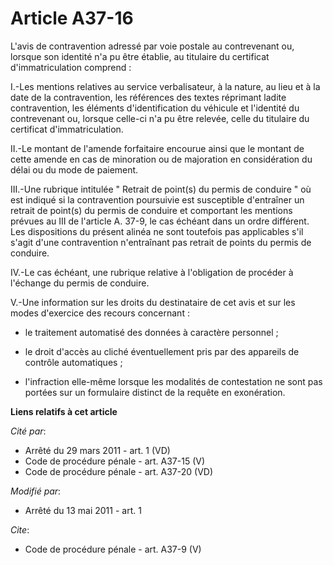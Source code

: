 # Article A37-16

L'avis de contravention adressé par voie postale au contrevenant ou, lorsque son identité n'a pu être établie, au titulaire
du certificat d'immatriculation comprend : 

I.-Les mentions relatives au service verbalisateur, à la nature, au lieu et à la date de la contravention, les références des
textes réprimant ladite contravention, les éléments d'identification du véhicule et l'identité du contrevenant ou, lorsque
celle-ci n'a pu être relevée, celle du titulaire du certificat d'immatriculation. 

II.-Le montant de l'amende forfaitaire encourue ainsi que le montant de cette amende en cas de minoration ou de majoration en
considération du délai ou du mode de paiement. 

III.-Une rubrique intitulée " Retrait de point(s) du permis de conduire " où est indiqué si la contravention poursuivie est
susceptible d'entraîner un retrait de point(s) du permis de conduire et comportant les mentions prévues au III de l'article
A. 37-9, le cas échéant dans un ordre différent. Les dispositions du présent alinéa ne sont toutefois pas applicables s'il
s'agit d'une contravention n'entraînant pas retrait de points du permis de conduire. 

IV.-Le cas échéant, une rubrique relative à l'obligation de procéder à l'échange du permis de conduire. 

V.-Une information sur les droits du destinataire de cet avis et sur les modes d'exercice des recours concernant :

- le traitement automatisé des données à caractère personnel ;

- le droit d'accès au cliché éventuellement pris par des appareils de contrôle automatiques ;

- l'infraction elle-même lorsque les modalités de contestation ne sont pas portées sur un formulaire distinct de la requête
en exonération.

**Liens relatifs à cet article**

_Cité par_:

  - Arrêté du 29 mars 2011 - art. 1 (VD)
  - Code de procédure pénale - art. A37-15 (V)
  - Code de procédure pénale - art. A37-20 (VD)

_Modifié par_:

  - Arrêté du 13 mai 2011 - art. 1

_Cite_:

  - Code de procédure pénale - art. A37-9 (V)
